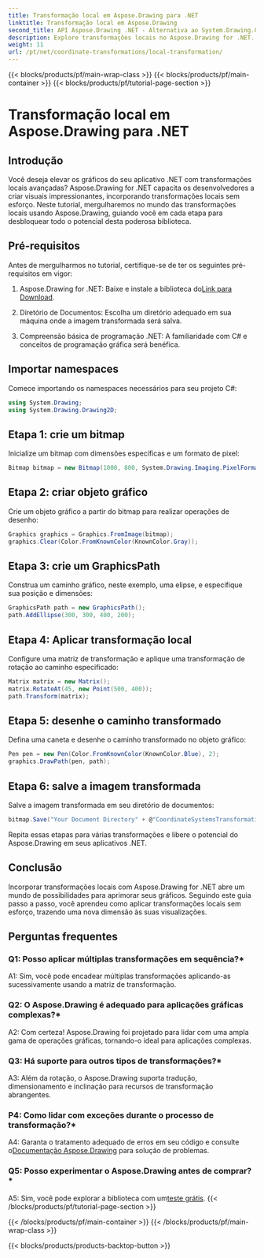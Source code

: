 ```yaml
---
title: Transformação local em Aspose.Drawing para .NET
linktitle: Transformação local em Aspose.Drawing
second_title: API Aspose.Drawing .NET - Alternativa ao System.Drawing.Common
description: Explore transformações locais no Aspose.Drawing for .NET. Eleve os gráficos com etapas fáceis de seguir.
weight: 11
url: /pt/net/coordinate-transformations/local-transformation/
---
```


{{< blocks/products/pf/main-wrap-class >}}
{{< blocks/products/pf/main-container >}}
{{< blocks/products/pf/tutorial-page-section >}}

# Transformação local em Aspose.Drawing para .NET

## Introdução

Você deseja elevar os gráficos do seu aplicativo .NET com transformações locais avançadas? Aspose.Drawing for .NET capacita os desenvolvedores a criar visuais impressionantes, incorporando transformações locais sem esforço. Neste tutorial, mergulharemos no mundo das transformações locais usando Aspose.Drawing, guiando você em cada etapa para desbloquear todo o potencial desta poderosa biblioteca.

## Pré-requisitos

Antes de mergulharmos no tutorial, certifique-se de ter os seguintes pré-requisitos em vigor:

1.  Aspose.Drawing for .NET: Baixe e instale a biblioteca do[Link para Download](https://releases.aspose.com/drawing/net/).

2. Diretório de Documentos: Escolha um diretório adequado em sua máquina onde a imagem transformada será salva.

3. Compreensão básica de programação .NET: A familiaridade com C# e conceitos de programação gráfica será benéfica.

## Importar namespaces

Comece importando os namespaces necessários para seu projeto C#:

```csharp
using System.Drawing;
using System.Drawing.Drawing2D;
```

## Etapa 1: crie um bitmap

Inicialize um bitmap com dimensões específicas e um formato de pixel:

```csharp
Bitmap bitmap = new Bitmap(1000, 800, System.Drawing.Imaging.PixelFormat.Format32bppPArgb);
```

## Etapa 2: criar objeto gráfico

Crie um objeto gráfico a partir do bitmap para realizar operações de desenho:

```csharp
Graphics graphics = Graphics.FromImage(bitmap);
graphics.Clear(Color.FromKnownColor(KnownColor.Gray));
```

## Etapa 3: crie um GraphicsPath

Construa um caminho gráfico, neste exemplo, uma elipse, e especifique sua posição e dimensões:

```csharp
GraphicsPath path = new GraphicsPath();
path.AddEllipse(300, 300, 400, 200);
```

## Etapa 4: Aplicar transformação local

Configure uma matriz de transformação e aplique uma transformação de rotação ao caminho especificado:

```csharp
Matrix matrix = new Matrix();
matrix.RotateAt(45, new Point(500, 400));
path.Transform(matrix);
```

## Etapa 5: desenhe o caminho transformado

Defina uma caneta e desenhe o caminho transformado no objeto gráfico:

```csharp
Pen pen = new Pen(Color.FromKnownColor(KnownColor.Blue), 2);
graphics.DrawPath(pen, path);
```

## Etapa 6: salve a imagem transformada

Salve a imagem transformada em seu diretório de documentos:

```csharp
bitmap.Save("Your Document Directory" + @"CoordinateSystemsTransformations\LocalTransformation_out.png");
```

Repita essas etapas para várias transformações e libere o potencial do Aspose.Drawing em seus aplicativos .NET.

## Conclusão

Incorporar transformações locais com Aspose.Drawing for .NET abre um mundo de possibilidades para aprimorar seus gráficos. Seguindo este guia passo a passo, você aprendeu como aplicar transformações locais sem esforço, trazendo uma nova dimensão às suas visualizações.


## Perguntas frequentes

### Q1: Posso aplicar múltiplas transformações em sequência?*

A1: Sim, você pode encadear múltiplas transformações aplicando-as sucessivamente usando a matriz de transformação.

### Q2: O Aspose.Drawing é adequado para aplicações gráficas complexas?*

A2: Com certeza! Aspose.Drawing foi projetado para lidar com uma ampla gama de operações gráficas, tornando-o ideal para aplicações complexas.

### Q3: Há suporte para outros tipos de transformações?*

A3: Além da rotação, o Aspose.Drawing suporta tradução, dimensionamento e inclinação para recursos de transformação abrangentes.

### P4: Como lidar com exceções durante o processo de transformação?*

 A4: Garanta o tratamento adequado de erros em seu código e consulte o[Documentação Aspose.Drawing](https://reference.aspose.com/drawing/net/) para solução de problemas.

### Q5: Posso experimentar o Aspose.Drawing antes de comprar?*

 A5: Sim, você pode explorar a biblioteca com um[teste grátis](https://releases.aspose.com/).
{{< /blocks/products/pf/tutorial-page-section >}}

{{< /blocks/products/pf/main-container >}}
{{< /blocks/products/pf/main-wrap-class >}}

{{< blocks/products/products-backtop-button >}}
